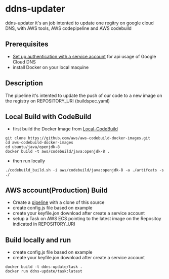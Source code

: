 # ddns-updater
ddns-updater it's an job intented to update one regitry on google cloud DNS, with 
AWS tools, AWS codepipeline and AWS codebuild

## Prerequisites
- [Set up authentication with a service account](https://cloud.google.com/docs/authentication/getting-started) for api usage of Google Cloud DNS
- install Docker on your local maquine

## Description
The pipeline it's intented to update the push of our code to a new image on the registry on REPOSITORY_URI (buildspec.yaml)

## Local Build with CodeBuild
- first build the Docker Image from [Local-CodeBuild](https://github.com/aws/aws-codebuild-docker-images.git)
```
git clone https://github.com/aws/aws-codebuild-docker-images.git
cd aws-codebuild-docker-images
cd ubuntu/java/openjdk-8
docker build -t aws/codebuild/java:openjdk-8 .
```
- then run locally
```
./codebuild_build.sh -i aws/codebuild/java:openjdk-8 -a ./artifcats -s ./
```

## AWS account(Production) Build
- Create a [pipeline](https://aws.amazon.com/blogs/devops/build-a-continuous-delivery-pipeline-for-your-container-images-with-amazon-ecr-as-source/)  with a clone of this source
- create config.js file based on example
- create your keyfile.jon download after create a service account
- setup a Task on AWS ECS  pointing to the latest image on the Repositoy indicated in REPOSITORY_URI

## Build locally and run
- create config.js file based on example
- create your keyfile.jon download after create a service account
```
docker build -t ddns-update/task .
docker run ddns-update/task:latest
```
